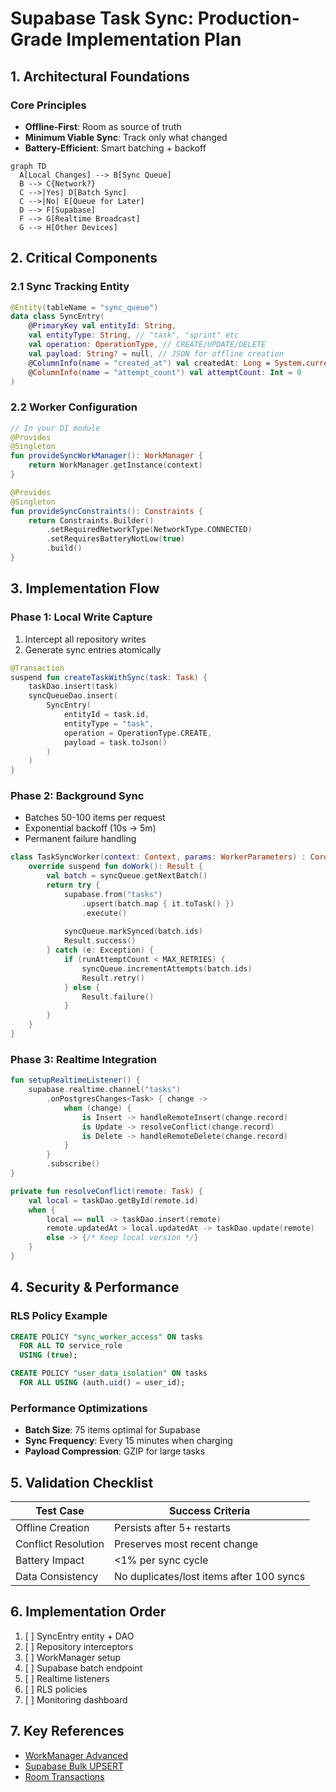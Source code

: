 # Supabase Task Sync: Production-Grade Implementation Plan

## 1. Architectural Foundations

### Core Principles
- **Offline-First**: Room as source of truth
- **Minimum Viable Sync**: Track only what changed
- **Battery-Efficient**: Smart batching + backoff

```mermaid
graph TD
  A[Local Changes] --> B[Sync Queue]
  B --> C{Network?}
  C -->|Yes| D[Batch Sync]
  C -->|No| E[Queue for Later]
  D --> F[Supabase]
  F --> G[Realtime Broadcast]
  G --> H[Other Devices]
```

## 2. Critical Components

### 2.1 Sync Tracking Entity
```kotlin
@Entity(tableName = "sync_queue")
data class SyncEntry(
    @PrimaryKey val entityId: String,
    val entityType: String, // "task", "sprint" etc
    val operation: OperationType, // CREATE/UPDATE/DELETE
    val payload: String? = null, // JSON for offline creation
    @ColumnInfo(name = "created_at") val createdAt: Long = System.currentTimeMillis(),
    @ColumnInfo(name = "attempt_count") val attemptCount: Int = 0
)
```

### 2.2 Worker Configuration
```kotlin
// In your DI module
@Provides
@Singleton
fun provideSyncWorkManager(): WorkManager {
    return WorkManager.getInstance(context)
}

@Provides
@Singleton
fun provideSyncConstraints(): Constraints {
    return Constraints.Builder()
        .setRequiredNetworkType(NetworkType.CONNECTED)
        .setRequiresBatteryNotLow(true)
        .build()
}
```

## 3. Implementation Flow

### Phase 1: Local Write Capture
1. Intercept all repository writes
2. Generate sync entries atomically

```kotlin
@Transaction
suspend fun createTaskWithSync(task: Task) {
    taskDao.insert(task)
    syncQueueDao.insert(
        SyncEntry(
            entityId = task.id,
            entityType = "task",
            operation = OperationType.CREATE,
            payload = task.toJson()
        )
    )
}
```

### Phase 2: Background Sync
- Batches 50-100 items per request
- Exponential backoff (10s → 5m)
- Permanent failure handling

```kotlin
class TaskSyncWorker(context: Context, params: WorkerParameters) : CoroutineWorker(context, params) {
    override suspend fun doWork(): Result {
        val batch = syncQueue.getNextBatch()
        return try {
            supabase.from("tasks")
                .upsert(batch.map { it.toTask() })
                .execute()
            
            syncQueue.markSynced(batch.ids)
            Result.success()
        } catch (e: Exception) {
            if (runAttemptCount < MAX_RETRIES) {
                syncQueue.incrementAttempts(batch.ids)
                Result.retry()
            } else {
                Result.failure()
            }
        }
    }
}
```

### Phase 3: Realtime Integration
```kotlin
fun setupRealtimeListener() {
    supabase.realtime.channel("tasks")
        .onPostgresChanges<Task> { change ->
            when (change) {
                is Insert -> handleRemoteInsert(change.record)
                is Update -> resolveConflict(change.record)
                is Delete -> handleRemoteDelete(change.record)
            }
        }
        .subscribe()
}

private fun resolveConflict(remote: Task) {
    val local = taskDao.getById(remote.id)
    when {
        local == null -> taskDao.insert(remote)
        remote.updatedAt > local.updatedAt -> taskDao.update(remote)
        else -> {/* Keep local version */}
    }
}
```

## 4. Security & Performance

### RLS Policy Example
```sql
CREATE POLICY "sync_worker_access" ON tasks
  FOR ALL TO service_role
  USING (true);

CREATE POLICY "user_data_isolation" ON tasks
  FOR ALL USING (auth.uid() = user_id);
```

### Performance Optimizations
- **Batch Size**: 75 items optimal for Supabase
- **Sync Frequency**: Every 15 minutes when charging
- **Payload Compression**: GZIP for large tasks

## 5. Validation Checklist

| Test Case | Success Criteria |
|-----------|------------------|
| Offline Creation | Persists after 5+ restarts |
| Conflict Resolution | Preserves most recent change |
| Battery Impact | <1% per sync cycle |
| Data Consistency | No duplicates/lost items after 100 syncs |

## 6. Implementation Order
1. [ ] SyncEntry entity + DAO
2. [ ] Repository interceptors
3. [ ] WorkManager setup
4. [ ] Supabase batch endpoint
5. [ ] Realtime listeners
6. [ ] RLS policies
7. [ ] Monitoring dashboard

## 7. Key References
- [WorkManager Advanced](https://developer.android.com/develop/background-work/background-tasks/persistent/advanced)
- [Supabase Bulk UPSERT](https://supabase.com/docs/reference/javascript/upsert)
- [Room Transactions](https://developer.android.com/training/data-storage/room/transactions)
